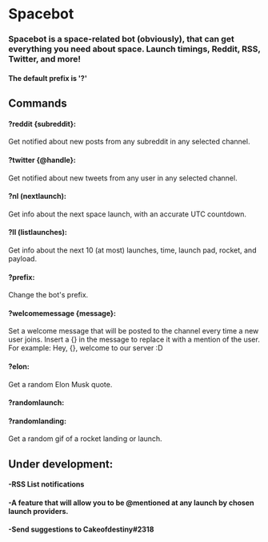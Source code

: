# Spacebot

### Spacebot is a space-related bot (obviously), that can get everything you need about space. Launch timings, Reddit, RSS, Twitter, and more!

#### The default prefix is '?'

## Commands 
#### ?reddit {subreddit}:
Get notified about new posts from any subreddit in any selected channel.

#### ?twitter {@handle}:
Get notified about new tweets from any user in any selected channel.

#### ?nl (nextlaunch):
Get info about the next space launch, with an accurate UTC countdown.

#### ?ll (listlaunches):
Get info about the next 10 (at most) launches, time, launch pad, rocket, and payload.

#### ?prefix:
Change the bot's prefix.

#### ?welcomemessage {message}:
Set a welcome message that will be posted to the channel every time a new user joins.
Insert a {} in the message to replace it with a mention of the user.
For example: Hey, {}, welcome to our server :D

#### ?elon:
Get a random Elon Musk quote.

#### ?randomlaunch:
#### ?randomlanding:
Get a random gif of a rocket landing or launch.


## Under development:

#### -RSS List notifications

#### -A feature that will allow you to be @mentioned at any launch by chosen launch providers.

#### -Send suggestions to Cakeofdestiny#2318

